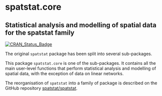# spatstat.core

## Statistical analysis and modelling of spatial data for the spatstat family

[![CRAN_Status_Badge](http://www.r-pkg.org/badges/version/spatstat.core)](http://cran.r-project.org/web/packages/spatstat.core) 

The original `spatstat` package has been split into
several sub-packages.

This package `spatstat.core` is one of the
sub-packages. It contains all the main user-level functions that perform
statistical analysis and modelling of spatial data,
with the exception of data on linear networks.

The reorganisation of `spatstat` into a family of package is described
on the GitHub repository
[spatstat/spatstat](https://github.com/spatstat/spatstat).